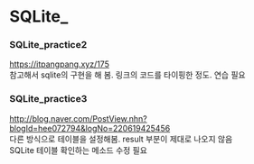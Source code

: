 # SQLite_  
### SQLite_practice2  
https://itpangpang.xyz/175  
참고해서 sqlite의 구현을 해 봄. 링크의 코드를 타이핑한 정도. 연습 필요  

### SQLite_practice3  
http://blog.naver.com/PostView.nhn?blogId=hee072794&logNo=220619425456  
다른 방식으로 테이블을 설정해봄. result 부분이 제대로 나오지 않음  
SQLite 테이블 확인하는 메소드 수정 필요  
